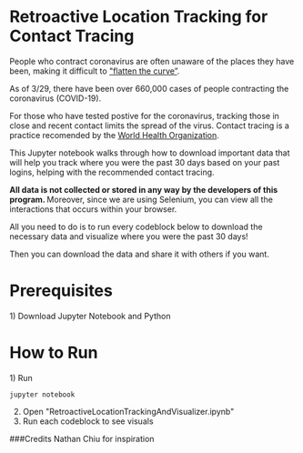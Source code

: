 <h1>Retroactive Location Tracking for Contact Tracing</h1>
People who contract coronavirus are often unaware of the places they have been, making it difficult to <a href="https://www.nytimes.com/article/flatten-curve-coronavirus.html">"flatten the curve”</a>.

As of 3/29, there have been over 660,000 cases of people contracting the coronavirus (COVID-19).

For those who have tested postive for the coronavirus, tracking those in close and recent contact limits the spread of the virus. Contact tracing is a practice recomended by the <a href = "https://www.who.int/features/qa/contact-tracing/en/"> World Health Organization</a>.

This Jupyter notebook walks through how to download important data that will help you track where you were the past 30 days based on your past logins, helping with the recommended contact tracing.

<b>All data is not collected or stored in any way by the developers of this program. </b> Moreover, since we are using Selenium, you can view all the interactions that occurs within your browser.

All you need to do is to run every codeblock below to download the necessary data and visualize where you were the past 30 days!

Then you can download the data and share it with others if you want.

<h1>Prerequisites</h1>
1) Download Jupyter Notebook and Python

<h1>How to Run</h1>
1) Run

```
jupyter notebook
```

2) Open "RetroactiveLocationTrackingAndVisualizer.ipynb"
3) Run each codeblock to see visuals

###Credits
Nathan Chiu for inspiration
